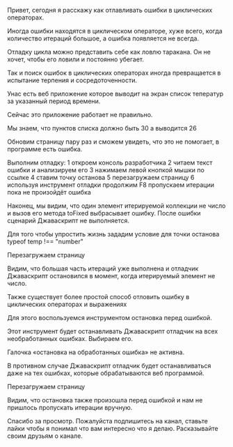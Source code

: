 Привет, сегодня я расскажу как отлавливать ошибки в циклических операторах.

Иногда ошибки находятся в циклическом операторе, хуже всего, когда количество итераций большое, а ошибка появляется не всегда.

Отладку цикла можно представить себе как ловлю таракана. Он не хочет, чтобы его ловили и постоянно убегает.

Так и поиск ошибок в циклических операторах иногда превращается в испытание терпения и сосредоточенности.

Унас есть веб приложение которое выводит на экран список теператур за указанный период времени. 

Сейчас это приложение работает не правильно.

Мы знаем, что пунктов списка должно быть 30 а выводится 26

Обновим страницу пару раз и сможем увидеть, что это не помогает,  в программе есть ошибка.

Выполним отладку:
	1 откроем консоль разработчика
	2 читаем текст ошибки и анализируем его
	3 нажимаем левой кнопкой мышки по ссылке
	4 ставим точку останова
	5 перезагружаем страницу
	6 используя инструмент отладки продолжим F8 пропускаем итерации пока не произойдёт ошибка

Наконец, мы видим, что один элемент итерируемой коллекции не число и вызов его метода toFixed выбрасывает ошибку. После ошибки сценарий Джаваскрипт не выполняется. 

Для того чтобы упростить жизнь зададим условие для точки останова typeof temp !== "number"

Перезагружаем страницу

Видим, что большая часть итераций уже выполнена и отладчик Джаваскрипт остановился в момент, когда итерируемый элемент не число.

Также существует более простой способ отловить ошибку в циклических операторах и выражениях

Для этого воспользуемся инструментом остановка перед ошибкой.

Этот инструмент будет останавливать Джаваскрипт отладчик на всех необработанных ошибках. Выбираем его.

Галочка «остановка на обработанных ошибка» не активна.

В противном случае Джаваскрипт отладчик будет останавливаться даже на тех ошибках, которые обрабатываются веб программой.

Перезагружаем страницу

Видим, что остановка также произошла перед ошибкой и нам не пришлось пропускать итерации вручную.

Спасибо за просмотр. Пожалуйста подпишитесь на канал, ставьте лайки чтобы я понимал что вам интересно что я делаю. Расказывайте своим друзьям о канале.
